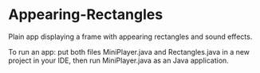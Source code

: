 # Appearing-Rectangles
Plain app displaying a frame with appearing rectangles and sound effects.


To run an app: put both files MiniPlayer.java and Rectangles.java in a new project in your IDE, then run MiniPlayer.java as an Java application.
